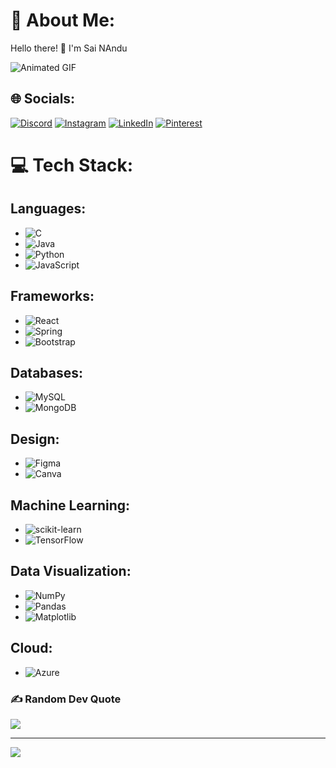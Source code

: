 # 💫 About Me:
Hello there! 👋 I'm Sai NAndu

![Animated GIF](https://i.pinimg.com/originals/81/17/8b/81178b47a8598f0c81c4799f2cdd4057.gif)

## 🌐 Socials:
[![Discord](https://img.shields.io/badge/Discord-%237289DA.svg?logo=discord&logoColor=white)](https://discord.gg/Nandu#1669) [![Instagram](https://img.shields.io/badge/Instagram-%23E4405F.svg?logo=Instagram&logoColor=white)](https://instagram.com/sainandu_k) [![LinkedIn](https://img.shields.io/badge/LinkedIn-%230077B5.svg?logo=linkedin&logoColor=white)](https://linkedin.com/in/sai-nandu-1a1075225/) [![Pinterest](https://img.shields.io/badge/Pinterest-%23E60023.svg?logo=Pinterest&logoColor=white)](https://pinterest.com/sainandupatel6888/)

# 💻 Tech Stack:

## Languages:
- ![C](https://img.shields.io/badge/c-%2300599C.svg?style=for-the-badge&logo=c&logoColor=white)
- ![Java](https://img.shields.io/badge/java-%23ED8B00.svg?style=for-the-badge&logo=openjdk&logoColor=white)
- ![Python](https://img.shields.io/badge/python-3670A0?style=for-the-badge&logo=python&logoColor=ffdd54)
- ![JavaScript](https://img.shields.io/badge/javascript-%23323330.svg?style=for-the-badge&logo=javascript&logoColor=%23F7DF1E)

## Frameworks:
- ![React](https://img.shields.io/badge/react-%2320232a.svg?style=for-the-badge&logo=react&logoColor=%2361DAFB)
- ![Spring](https://img.shields.io/badge/spring-%236DB33F.svg?style=for-the-badge&logo=spring&logoColor=white)
- ![Bootstrap](https://img.shields.io/badge/bootstrap-%238511FA.svg?style=for-the-badge&logo=bootstrap&logoColor=white)

## Databases:
- ![MySQL](https://img.shields.io/badge/mysql-%2300000f.svg?style=for-the-badge&logo=mysql&logoColor=white)
- ![MongoDB](https://img.shields.io/badge/MongoDB-%234ea94b.svg?style=for-the-badge&logo=mongodb&logoColor=white)

## Design:
- ![Figma](https://img.shields.io/badge/figma-%23F24E1E.svg?style=for-the-badge&logo=figma&logoColor=white)
- ![Canva](https://img.shields.io/badge/Canva-%2300C4CC.svg?style=for-the-badge&logo=Canva&logoColor=white)

## Machine Learning:
- ![scikit-learn](https://img.shields.io/badge/scikit--learn-%23F7931E.svg?style=for-the-badge&logo=scikit-learn&logoColor=white)
- ![TensorFlow](https://img.shields.io/badge/TensorFlow-%23FF6F00.svg?style=for-the-badge&logo=TensorFlow&logoColor=white)

## Data Visualization:
- ![NumPy](https://img.shields.io/badge/numpy-%23013243.svg?style=for-the-badge&logo=numpy&logoColor=white)
- ![Pandas](https://img.shields.io/badge/pandas-%23150458.svg?style=for-the-badge&logo=pandas&logoColor=white)
- ![Matplotlib](https://img.shields.io/badge/Matplotlib-%23ffffff.svg?style=for-the-badge&logo=Matplotlib&logoColor=black)

## Cloud:
- ![Azure](https://img.shields.io/badge/azure-%230072C6.svg?style=for-the-badge&logo=microsoftazure&logoColor=white)

### ✍️ Random Dev Quote
![](https://quotes-github-readme.vercel.app/api?type=horizontal&theme=light)

---

[![](https://visitcount.itsvg.in/api?id=sainanduk&icon=0&color=6)](https://visitcount.itsvg.in)

<!-- Proudly created with GPRM (https://gprm.itsvg.in) -->
